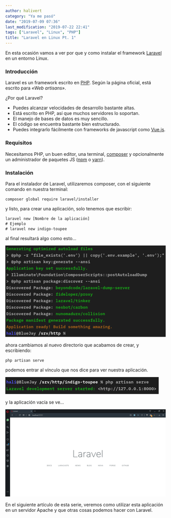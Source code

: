 ```yaml
---
author: halivert
category: "Ya me pasó"
date: "2019-07-09 07:36"
last_modification: "2019-07-22 22:41"
tags: ["Laravel", "Linux", "PHP"]
title: "Laravel en Linux Pt. 1"
---
```


En esta ocasión vamos a ver por que y como instalar el framework [Laravel][1]
en un entorno Linux.

### Introducción
Laravel es un framework escrito en [PHP][3]. Según la página oficial, está
escrito para _«Web artisans»_.

<!-- Seguir leyendo -->

¿Por qué Laravel?
- Puedes alcanzar velocidades de desarrollo bastante altas.
- Está escrito en PHP, así que muchos servidores lo soportan.
- El manejo de bases de datos es muy sencillo.
- El código se encuentra bastante bien estructurado.
- Puedes integrarlo fácilmente con frameworks de javascript como [Vue.js][4].

### Requisitos
Necesitamos PHP, un buen editor, una terminal, [composer][5] y opcionalmente
un administrador de paquetes JS ([npm][6] o [yarn][7]).

### Instalación
Para el instalador de Laravel, utilizaremos composer, con el siguiente comando
en nuestra terminal:
```shell
composer global require laravel/installer
```
y listo, para crear una aplicación, solo tenemos que escribir:
```shell
laravel new [Nombre de la aplicación]
# Ejemplo
# laravel new indigo-toupee
```
al final resultará algo como esto...

![laravel new indigo-toupee](/img/2019-07-09-laravel-linux/laravel-new.png)

ahora cambiamos al nuevo directorio que acabamos de crear, y escribiendo:
```shell
php artisan serve
```
podemos entrar al vínculo que nos dice para ver nuestra aplicación.

![php artisan serve](/img/2019-07-09-laravel-linux/php-artisan-serve.png)

y la aplicación vacía se ve...

![localhost:8000](/img/2019-07-09-laravel-linux/laravel-app.png)

En el siguiente artículo de esta serie, veremos como utilizar esta aplicación
en un servidor Apache y que otras cosas podemos hacer con Laravel.

[1]: https://laravel.com
[3]: https://www.php.net
[4]: https://vuejs.org
[5]: https://getcomposer.org
[6]: https://www.npmjs.com
[7]: https://yarnpkg.com/es-ES/
